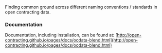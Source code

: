 Finding common ground across different naming conventions / standards in open contracting data.


### Documentation
Documentation, including installation, can be found at:
[http://open-contracting.github.io/pages/docs/ocdata-blend.html](http://open-contracting.github.io/pages/docs/ocdata-blend.html)

